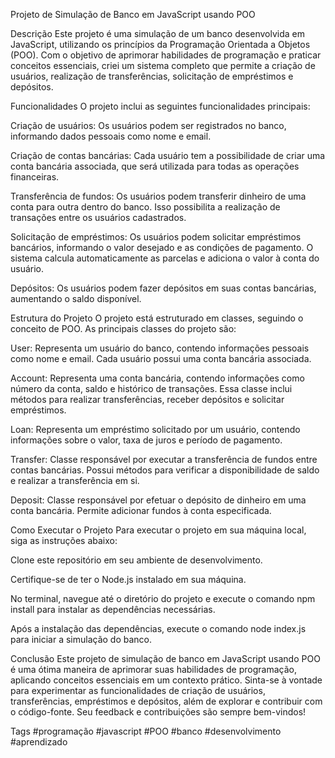 Projeto de Simulação de Banco em JavaScript usando POO

Descrição
Este projeto é uma simulação de um banco desenvolvida em JavaScript, utilizando os princípios da Programação Orientada a Objetos (POO). Com o objetivo de aprimorar habilidades de programação e praticar conceitos essenciais, criei um sistema completo que permite a criação de usuários, realização de transferências, solicitação de empréstimos e depósitos.

Funcionalidades
O projeto inclui as seguintes funcionalidades principais:

Criação de usuários: Os usuários podem ser registrados no banco, informando dados pessoais como nome e email.

Criação de contas bancárias: Cada usuário tem a possibilidade de criar uma conta bancária associada, que será utilizada para todas as operações financeiras.

Transferência de fundos: Os usuários podem transferir dinheiro de uma conta para outra dentro do banco. Isso possibilita a realização de transações entre os usuários cadastrados.

Solicitação de empréstimos: Os usuários podem solicitar empréstimos bancários, informando o valor desejado e as condições de pagamento. O sistema calcula automaticamente as parcelas e adiciona o valor à conta do usuário.

Depósitos: Os usuários podem fazer depósitos em suas contas bancárias, aumentando o saldo disponível.

Estrutura do Projeto
O projeto está estruturado em classes, seguindo o conceito de POO. As principais classes do projeto são:

User: Representa um usuário do banco, contendo informações pessoais como nome e email. Cada usuário possui uma conta bancária associada.

Account: Representa uma conta bancária, contendo informações como número da conta, saldo e histórico de transações. Essa classe inclui métodos para realizar transferências, receber depósitos e solicitar empréstimos.

Loan: Representa um empréstimo solicitado por um usuário, contendo informações sobre o valor, taxa de juros e período de pagamento.

Transfer: Classe responsável por executar a transferência de fundos entre contas bancárias. Possui métodos para verificar a disponibilidade de saldo e realizar a transferência em si.

Deposit: Classe responsável por efetuar o depósito de dinheiro em uma conta bancária. Permite adicionar fundos à conta especificada.

Como Executar o Projeto
Para executar o projeto em sua máquina local, siga as instruções abaixo:

Clone este repositório em seu ambiente de desenvolvimento.

Certifique-se de ter o Node.js instalado em sua máquina.

No terminal, navegue até o diretório do projeto e execute o comando npm install para instalar as dependências necessárias.

Após a instalação das dependências, execute o comando node index.js para iniciar a simulação do banco.

Conclusão
Este projeto de simulação de banco em JavaScript usando POO é uma ótima maneira de aprimorar suas habilidades de programação, aplicando conceitos essenciais em um contexto prático. Sinta-se à vontade para experimentar as funcionalidades de criação de usuários, transferências, empréstimos e depósitos, além de explorar e contribuir com o código-fonte. Seu feedback e contribuições são sempre bem-vindos!

Tags
#programação #javascript #POO #banco #desenvolvimento #aprendizado
